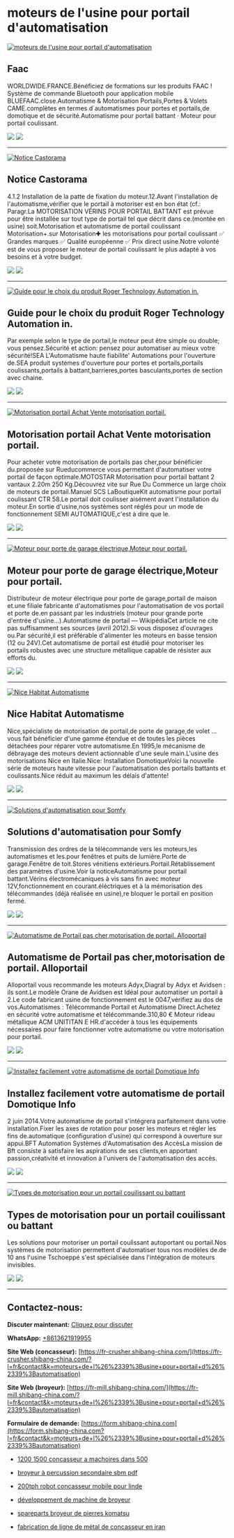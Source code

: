 # moteurs de l&#39;usine pour portail d&#39;automatisation

<a href="https://swt.shibang-china.com/?l=fr&img&k=moteurs+de+l%26%2339%3Busine+pour+portail+d%26%2339%3Bautomatisation" target="_blank">![moteurs de l&#39;usine pour portail d&#39;automatisation](http://static.shibang-china.com/all-800x300/284.jpg)</a>

## Faac
WORLDWIDE.FRANCE.Bénéficiez de formations sur les produits FAAC ! Système de commande Bluetooth pour application mobile BLUEFAAC.close.Automatisme &amp; Motorisation Portails,Portes &amp; Volets CAME.complètes en termes d´automatismes pour portes et portails,de domotique et de sécurité.Automatisme pour portail battant &middot; Moteur pour portail coulissant.


<a href="https://whatsapp.shibangsoft.com/WhatsApp.php" target="_blank" title="WhatsApp">![](http://static.shibang-china.com/icon/whatsapp.png)</a> <a href="https://swt.shibang-china.com/?l=fr&icon&k=moteurs+de+l%26%2339%3Busine+pour+portail+d%26%2339%3Bautomatisation" target="_blank">![](http://static.shibang-china.com/icon/chat-fr.png)</a>

---

<a href="https://swt.shibang-china.com/?l=fr&img&k=moteurs+de+l%26%2339%3Busine+pour+portail+d%26%2339%3Bautomatisation" target="_blank">![Notice Castorama](http://static.shibang-china.com/all-800x300/550.jpg)</a>

## Notice Castorama
4.1.2 Installation de la patte de fixation du moteur.12.Avant l&#39;installation de l&#39;automatisme,vérifier que le portail à motoriser est en bon état (cf.: Paragr.La MOTORISATION VÉRINS POUR PORTAIL BATTANT est prévue pour être installée sur tout type de portail tel que décrit dans ce.(montée en usine) soit.Motorisation et automatisme de portail coulissant Motorisation+.sur Motorisation✚ les motorisations pour portail coulissant ✅ Grandes marques ✅ Qualité européenne ✅ Prix direct usine.Notre volonté est de vous proposer le moteur de portail coulissant le plus adapté à vos besoins et à votre budget.


<a href="https://whatsapp.shibangsoft.com/WhatsApp.php" target="_blank" title="WhatsApp">![](http://static.shibang-china.com/icon/whatsapp.png)</a> <a href="https://swt.shibang-china.com/?l=fr&icon&k=moteurs+de+l%26%2339%3Busine+pour+portail+d%26%2339%3Bautomatisation" target="_blank">![](http://static.shibang-china.com/icon/chat-fr.png)</a>

---

<a href="https://swt.shibang-china.com/?l=fr&img&k=moteurs+de+l%26%2339%3Busine+pour+portail+d%26%2339%3Bautomatisation" target="_blank">![Guide pour le choix du produit Roger Technology Automation in.](http://static.shibang-china.com/all-800x300/936.jpg)</a>

## Guide pour le choix du produit Roger Technology Automation in.
Par exemple selon le type de portail,le moteur peut être simple ou double; vous pensez.Sécurité et action: pensez pour automatiser au mieux votre sécurité!SEA L&#39;Automatisme haute fiabilite&#39; Automations pour l&#39;ouverture de.SEA produit systémes d&#39;ouverture pour portes et portails,portails coulissants,portails à battant,barrieres,portes basculants,portes de section avec chaine.


<a href="https://whatsapp.shibangsoft.com/WhatsApp.php" target="_blank" title="WhatsApp">![](http://static.shibang-china.com/icon/whatsapp.png)</a> <a href="https://swt.shibang-china.com/?l=fr&icon&k=moteurs+de+l%26%2339%3Busine+pour+portail+d%26%2339%3Bautomatisation" target="_blank">![](http://static.shibang-china.com/icon/chat-fr.png)</a>

---

<a href="https://swt.shibang-china.com/?l=fr&img&k=moteurs+de+l%26%2339%3Busine+pour+portail+d%26%2339%3Bautomatisation" target="_blank">![Motorisation portail Achat Vente motorisation portail.](http://static.shibang-china.com/all-800x300/1150.jpg)</a>

## Motorisation portail Achat Vente motorisation portail.
Pour acheter votre motorisation de portails pas cher,pour bénéficier du.proposée sur Rueducommerce vous permettant d&#39;automatiser votre portail de façon optimale.MOTOSTAR Motorisation pour portail battant 2 vantaux 2.20m 250 Kg.Découvrez vite sur Rue Du Commerce un large choix de moteurs de portail.Manuel SCS LaBoutiqueKit automatisme pour portail coulissant CTR 58.Le portail doit coulisser aisément avant l&#39;installation du moteur.En sortie d&#39;usine,nos systèmes sont réglés pour un mode de fonctionnement SEMI AUTOMATIQUE,c&#39;est à dire que le.


<a href="https://whatsapp.shibangsoft.com/WhatsApp.php" target="_blank" title="WhatsApp">![](http://static.shibang-china.com/icon/whatsapp.png)</a> <a href="https://swt.shibang-china.com/?l=fr&icon&k=moteurs+de+l%26%2339%3Busine+pour+portail+d%26%2339%3Bautomatisation" target="_blank">![](http://static.shibang-china.com/icon/chat-fr.png)</a>

---

<a href="https://swt.shibang-china.com/?l=fr&img&k=moteurs+de+l%26%2339%3Busine+pour+portail+d%26%2339%3Bautomatisation" target="_blank">![Moteur pour porte de garage électrique,Moteur pour portail.](http://static.shibang-china.com/all-800x300/1451.jpg)</a>

## Moteur pour porte de garage électrique,Moteur pour portail.
Distributeur de moteur électrique pour porte de garage,portail de maison et.une filiale fabricante d&#39;automatismes pour l&#39;automatisation de vos portail et porte de.en passant par les industriels (moteur pour grande porte d&#39;entrée d&#39;usine…).Automatisme de portail — WikipédiaCet article ne cite pas suffisamment ses sources (avril 2012).Si vous disposez d&#39;ouvrages ou.Par sécurité,il est préférable d&#39;alimenter les moteurs en basse tension (12 ou 24V).Cet automatisme de portail est étudié pour motoriser les portails robustes avec une structure métallique capable de résister aux efforts du.


<a href="https://whatsapp.shibangsoft.com/WhatsApp.php" target="_blank" title="WhatsApp">![](http://static.shibang-china.com/icon/whatsapp.png)</a> <a href="https://swt.shibang-china.com/?l=fr&icon&k=moteurs+de+l%26%2339%3Busine+pour+portail+d%26%2339%3Bautomatisation" target="_blank">![](http://static.shibang-china.com/icon/chat-fr.png)</a>

---

<a href="https://swt.shibang-china.com/?l=fr&img&k=moteurs+de+l%26%2339%3Busine+pour+portail+d%26%2339%3Bautomatisation" target="_blank">![Nice Habitat Automatisme](http://static.shibang-china.com/all-800x300/389.jpg)</a>

## Nice Habitat Automatisme
Nice,spécialiste de motorisation de portail,de porte de garage,de volet … vous fait bénéficier d&#39;une gamme étendue et de toutes les pièces détachées pour réparer votre automatisme.En 1995,le mécanisme de débrayage des moteurs devient actionnable d&#39;une seule main.L&#39;usine des motorisations Nice en Italie.Nice: Installation DomotiqueVoici la nouvelle série de moteurs haute vitesse pour l&#39;automatisation des portails battants et coulissants.Nice réduit au maximum les délais d&#39;attente!


<a href="https://whatsapp.shibangsoft.com/WhatsApp.php" target="_blank" title="WhatsApp">![](http://static.shibang-china.com/icon/whatsapp.png)</a> <a href="https://swt.shibang-china.com/?l=fr&icon&k=moteurs+de+l%26%2339%3Busine+pour+portail+d%26%2339%3Bautomatisation" target="_blank">![](http://static.shibang-china.com/icon/chat-fr.png)</a>

---

<a href="https://swt.shibang-china.com/?l=fr&img&k=moteurs+de+l%26%2339%3Busine+pour+portail+d%26%2339%3Bautomatisation" target="_blank">![Solutions d&#39;automatisation pour Somfy](http://static.shibang-china.com/all-800x300/733.jpg)</a>

## Solutions d&#39;automatisation pour Somfy
Transmission des ordres de la télécommande vers les moteurs,les automatismes et les.pour fenêtres et puits de lumière.Porte de garage.Fenêtre de toit.Stores vénitiens extérieurs.Portail.Rétablissement des paramètres d&#39;usine.Voir la noticeAutomatisme pour portail battant.Vérins électromécaniques à vis sans fin avec moteur 12V,fonctionnement en courant.éléctriques et à la mémorisation des télécommandes (déjà réalisée en usine),re bloquer le portail en position fermé.


<a href="https://whatsapp.shibangsoft.com/WhatsApp.php" target="_blank" title="WhatsApp">![](http://static.shibang-china.com/icon/whatsapp.png)</a> <a href="https://swt.shibang-china.com/?l=fr&icon&k=moteurs+de+l%26%2339%3Busine+pour+portail+d%26%2339%3Bautomatisation" target="_blank">![](http://static.shibang-china.com/icon/chat-fr.png)</a>

---

<a href="https://swt.shibang-china.com/?l=fr&img&k=moteurs+de+l%26%2339%3Busine+pour+portail+d%26%2339%3Bautomatisation" target="_blank">![Automatisme de Portail pas cher,motorisation de portail. Alloportail](http://static.shibang-china.com/all-800x300/860.jpg)</a>

## Automatisme de Portail pas cher,motorisation de portail. Alloportail
Alloportail vous recommande les moteurs Adyx,Diagral by Adyx et Avidsen : ils sont.Le modèle Orane de Avidsen est Idéal pour automatiser un portail à 2.Le code fabricant usine de fonctionnement est le 0047,vérifiez au dos de vos.Automatismes : Télécommande Portail et Automatisme Direct.Achetez en sécurité votre automatisme et télécommande.310,80 € Moteur rideau métallique ACM UNITITAN E HR.d&#39;accéder à tous les équipements nécessaires pour faire fonctionner votre automatisme ou votre motorisation pour portail.


<a href="https://whatsapp.shibangsoft.com/WhatsApp.php" target="_blank" title="WhatsApp">![](http://static.shibang-china.com/icon/whatsapp.png)</a> <a href="https://swt.shibang-china.com/?l=fr&icon&k=moteurs+de+l%26%2339%3Busine+pour+portail+d%26%2339%3Bautomatisation" target="_blank">![](http://static.shibang-china.com/icon/chat-fr.png)</a>

---

<a href="https://swt.shibang-china.com/?l=fr&img&k=moteurs+de+l%26%2339%3Busine+pour+portail+d%26%2339%3Bautomatisation" target="_blank">![Installez facilement votre automatisme de portail Domotique Info](http://static.shibang-china.com/all-800x300/919.jpg)</a>

## Installez facilement votre automatisme de portail Domotique Info
2 juin 2014.Votre automatisme de portail s&#39;intégrera parfaitement dans votre installation.Fixer les axes de rotation pour poser les moteurs et régler les fins de.automatique (configuration d&#39;usine) qui correspond à ouverture sur appui.BFT Automation Systèmes d&#39;Automatisation des AccèsLa mission de Bft consiste à satisfaire les aspirations de ses clients,en apportant passion,créativité et innovation à l&#39;univers de l&#39;automatisation des accès.


<a href="https://whatsapp.shibangsoft.com/WhatsApp.php" target="_blank" title="WhatsApp">![](http://static.shibang-china.com/icon/whatsapp.png)</a> <a href="https://swt.shibang-china.com/?l=fr&icon&k=moteurs+de+l%26%2339%3Busine+pour+portail+d%26%2339%3Bautomatisation" target="_blank">![](http://static.shibang-china.com/icon/chat-fr.png)</a>

---

<a href="https://swt.shibang-china.com/?l=fr&img&k=moteurs+de+l%26%2339%3Busine+pour+portail+d%26%2339%3Bautomatisation" target="_blank">![Types de motorisation pour un portail couilissant ou battant](http://static.shibang-china.com/all-800x300/94.jpg)</a>

## Types de motorisation pour un portail couilissant ou battant
Les solutions pour motoriser un portail coulissant autoportant ou portail.Nos systèmes de motorisation permettent d&#39;automatiser tous nos modèles de.de 10 ans l&#39;usine Tschoeppé s&#39;est spécialisée dans l&#39;intégration de moteurs invisibles.

<a href="https://whatsapp.shibangsoft.com/WhatsApp.php" target="_blank" title="WhatsApp">![](http://static.shibang-china.com/icon/whatsapp.png)</a> <a href="https://swt.shibang-china.com/?l=fr&icon&k=moteurs+de+l%26%2339%3Busine+pour+portail+d%26%2339%3Bautomatisation" target="_blank">![](http://static.shibang-china.com/icon/chat-fr.png)</a>

---
## Contactez-nous:

**Discuter maintenant:** [Cliquez pour discuter](https://swt.shibang-china.com?l=fr&contact&k=moteurs+de+l%26%2339%3Busine+pour+portail+d%26%2339%3Bautomatisation)

**WhatsApp:**  [+8613621919955](https://whatsapp.shibangsoft.com/WhatsApp.php)

**Site Web (concasseur):** [https://fr-crusher.shibang-china.com/](https://fr-crusher.shibang-china.com/?l=fr&contact&k=moteurs+de+l%26%2339%3Busine+pour+portail+d%26%2339%3Bautomatisation)

**Site Web (broyeur):** [https://fr-mill.shibang-china.com/](https://fr-mill.shibang-china.com/?l=fr&contact&k=moteurs+de+l%26%2339%3Busine+pour+portail+d%26%2339%3Bautomatisation)

**Formulaire de demande:** [https://form.shibang-china.com](https://form.shibang-china.com?l=fr&contact&k=moteurs+de+l%26%2339%3Busine+pour+portail+d%26%2339%3Bautomatisation)

* [1200 1500 concasseur a machoires dans 500](../37/1200%201500%20concasseur%20a%20machoires%20dans%20500.md)

* [broyeur à percussion secondaire sbm pdf](../29/broyeur%20%C3%A0%20percussion%20secondaire%20sbm%20pdf.md)

* [200tph robot concasseur mobile pour linde](../32/200tph%20robot%20concasseur%20mobile%20pour%20linde.md)

* [développement de machine de broyeur](../34/d%C3%A9veloppement%20de%20machine%20de%20broyeur.md)

* [spareparts broyeur de pierres komatsu](../37/spareparts%20broyeur%20de%20pierres%20komatsu.md)

* [fabrication de ligne de métal de concasseur en iran](../32/fabrication%20de%20ligne%20de%20m%C3%A9tal%20de%20concasseur%20en%20iran.md)